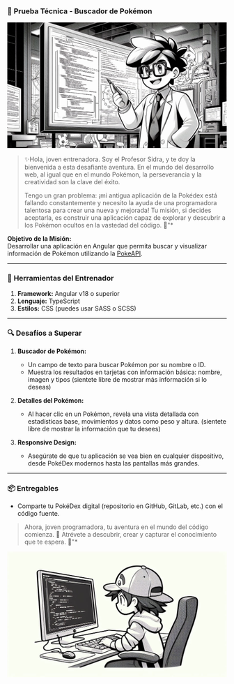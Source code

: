 ### 📝 **Prueba Técnica - Buscador de Pokémon**

![Professor Sidra](./professor-sidra.jpeg)


> ✨Hola, joven entrenadora. Soy el Profesor Sidra, y te doy la bienvenida a esta desafiante aventura. En el mundo del desarrollo web, al igual que en el mundo Pokémon, la perseverancia y la creatividad son la clave del éxito. 
>
>Tengo un gran problema: ¡mi antigua aplicación de la Pokédex está fallando constantemente y necesito la ayuda de una programadora talentosa para crear una nueva y mejorada! Tu misión, si decides aceptarla, es construir una aplicación capaz de explorar y descubrir a los Pokémon ocultos en la vastedad del código. 🚀"*

**Objetivo de la Misión:**  
Desarrollar una aplicación en Angular que permita buscar y visualizar información de Pokémon utilizando la [PokeAPI](https://pokeapi.co/).

---

### 🚀 **Herramientas del Entrenador**

1. **Framework:** Angular v18 o superior  
2. **Lenguaje:** TypeScript  
3. **Estilos:** CSS (puedes usar SASS o SCSS)

---

### 🔍 **Desafíos a Superar**

1. **Buscador de Pokémon:**  
   - Un campo de texto para buscar Pokémon por su nombre o ID.  
   - Muestra los resultados en tarjetas con información básica: nombre, imagen y tipos (sientete libre de mostrar más información si lo deseas)

2. **Detalles del Pokémon:**  
   - Al hacer clic en un Pokémon, revela una vista detallada con estadísticas base, movimientos y datos como peso y altura. (sientete libre de mostrar la información que tu desees)

3. **Responsive Design:**  
   - Asegúrate de que tu aplicación se vea bien en cualquier dispositivo, desde PokéDex modernos hasta las pantallas más grandes.

---

### 📦 **Entregables**

- Comparte tu PokéDex digital (repositorio en GitHub, GitLab, etc.) con el código fuente.  

> Ahora, joven programadora, tu aventura en el mundo del código comienza. 🌟 Atrévete a descubrir, crear y capturar el conocimiento que te espera. 🌟"*

![Trainer](./trainer.jpeg)
